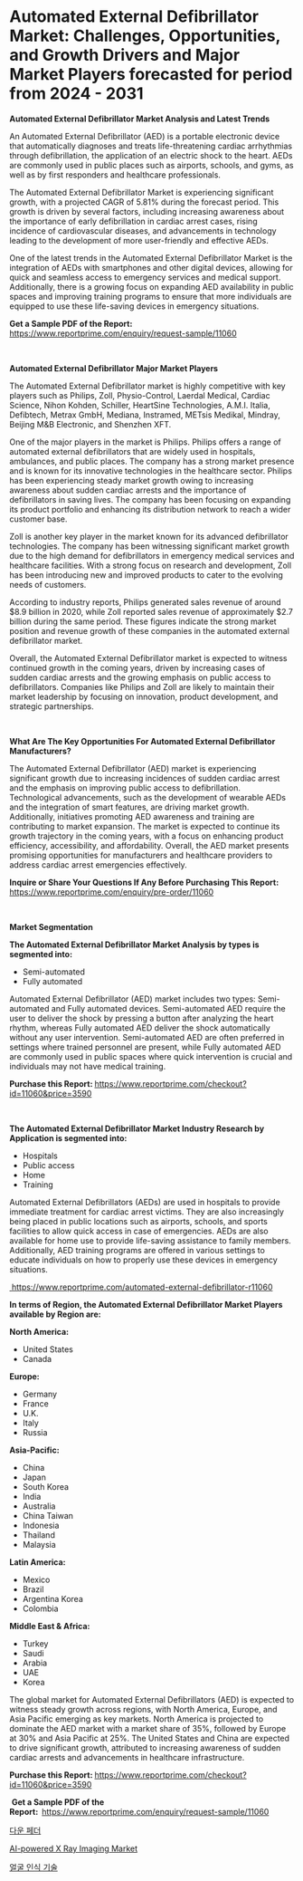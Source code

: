 <p><h1>Automated External Defibrillator Market: Challenges, Opportunities, and Growth Drivers and Major Market Players forecasted for period from 2024 - 2031</h1></p><p><strong>Automated External Defibrillator Market Analysis and Latest Trends</strong></p>
<p><p>An Automated External Defibrillator (AED) is a portable electronic device that automatically diagnoses and treats life-threatening cardiac arrhythmias through defibrillation, the application of an electric shock to the heart. AEDs are commonly used in public places such as airports, schools, and gyms, as well as by first responders and healthcare professionals.</p><p>The Automated External Defibrillator Market is experiencing significant growth, with a projected CAGR of 5.81% during the forecast period. This growth is driven by several factors, including increasing awareness about the importance of early defibrillation in cardiac arrest cases, rising incidence of cardiovascular diseases, and advancements in technology leading to the development of more user-friendly and effective AEDs.</p><p>One of the latest trends in the Automated External Defibrillator Market is the integration of AEDs with smartphones and other digital devices, allowing for quick and seamless access to emergency services and medical support. Additionally, there is a growing focus on expanding AED availability in public spaces and improving training programs to ensure that more individuals are equipped to use these life-saving devices in emergency situations.</p></p>
<p><strong>Get a Sample PDF of the Report:&nbsp;</strong> <a href="https://www.reportprime.com/enquiry/request-sample/11060">https://www.reportprime.com/enquiry/request-sample/11060</a></p>
<p>&nbsp;</p>
<p><strong>Automated External Defibrillator Major Market Players</strong></p>
<p><p>The Automated External Defibrillator market is highly competitive with key players such as Philips, Zoll, Physio-Control, Laerdal Medical, Cardiac Science, Nihon Kohden, Schiller, HeartSine Technologies, A.M.I. Italia, Defibtech, Metrax GmbH, Mediana, Instramed, METsis Medikal, Mindray, Beijing M&B Electronic, and Shenzhen XFT. </p><p>One of the major players in the market is Philips. Philips offers a range of automated external defibrillators that are widely used in hospitals, ambulances, and public places. The company has a strong market presence and is known for its innovative technologies in the healthcare sector. Philips has been experiencing steady market growth owing to increasing awareness about sudden cardiac arrests and the importance of defibrillators in saving lives. The company has been focusing on expanding its product portfolio and enhancing its distribution network to reach a wider customer base. </p><p>Zoll is another key player in the market known for its advanced defibrillator technologies. The company has been witnessing significant market growth due to the high demand for defibrillators in emergency medical services and healthcare facilities. With a strong focus on research and development, Zoll has been introducing new and improved products to cater to the evolving needs of customers. </p><p>According to industry reports, Philips generated sales revenue of around $8.9 billion in 2020, while Zoll reported sales revenue of approximately $2.7 billion during the same period. These figures indicate the strong market position and revenue growth of these companies in the automated external defibrillator market. </p><p>Overall, the Automated External Defibrillator market is expected to witness continued growth in the coming years, driven by increasing cases of sudden cardiac arrests and the growing emphasis on public access to defibrillators. Companies like Philips and Zoll are likely to maintain their market leadership by focusing on innovation, product development, and strategic partnerships.</p></p>
<p>&nbsp;</p>
<p><strong>What Are The Key Opportunities For Automated External Defibrillator Manufacturers?</strong></p>
<p><p>The Automated External Defibrillator (AED) market is experiencing significant growth due to increasing incidences of sudden cardiac arrest and the emphasis on improving public access to defibrillation. Technological advancements, such as the development of wearable AEDs and the integration of smart features, are driving market growth. Additionally, initiatives promoting AED awareness and training are contributing to market expansion. The market is expected to continue its growth trajectory in the coming years, with a focus on enhancing product efficiency, accessibility, and affordability. Overall, the AED market presents promising opportunities for manufacturers and healthcare providers to address cardiac arrest emergencies effectively.</p></p>
<p><strong>Inquire or Share Your Questions If Any Before Purchasing This Report:</strong> <a href="https://www.reportprime.com/enquiry/pre-order/11060">https://www.reportprime.com/enquiry/pre-order/11060</a></p>
<p>&nbsp;</p>
<p><strong>Market Segmentation</strong></p>
<p><strong>The Automated External Defibrillator Market Analysis by types is segmented into:</strong></p>
<p><ul><li>Semi-automated</li><li>Fully automated</li></ul></p>
<p><p>Automated External Defibrillator (AED) market includes two types: Semi-automated and Fully automated devices. Semi-automated AED require the user to deliver the shock by pressing a button after analyzing the heart rhythm, whereas Fully automated AED deliver the shock automatically without any user intervention. Semi-automated AED are often preferred in settings where trained personnel are present, while Fully automated AED are commonly used in public spaces where quick intervention is crucial and individuals may not have medical training.</p></p>
<p><strong>Purchase this Report:&nbsp;</strong><a href="https://www.reportprime.com/checkout?id=11060&price=3590">https://www.reportprime.com/checkout?id=11060&price=3590</a></p>
<p>&nbsp;</p>
<p><strong>The Automated External Defibrillator Market Industry Research by Application is segmented into:</strong></p>
<p><ul><li>Hospitals</li><li>Public access</li><li>Home</li><li>Training</li></ul></p>
<p><p>Automated External Defibrillators (AEDs) are used in hospitals to provide immediate treatment for cardiac arrest victims. They are also increasingly being placed in public locations such as airports, schools, and sports facilities to allow quick access in case of emergencies. AEDs are also available for home use to provide life-saving assistance to family members. Additionally, AED training programs are offered in various settings to educate individuals on how to properly use these devices in emergency situations.</p></p>
<p><a href="https://www.reportprime.com/automated-external-defibrillator-r11060">&nbsp;https://www.reportprime.com/automated-external-defibrillator-r11060</a></p>
<p><strong>In terms of Region, the Automated External Defibrillator Market Players available by Region are:</strong></p>
<p>
    <p> <strong> North America: </strong>
        <ul>
            <li>United States</li>
            <li>Canada</li>
        </ul>
        </p> 
    <p> <strong> Europe: </strong>
        <ul>
            <li>Germany</li>
            <li>France</li>
            <li>U.K.</li>
            <li>Italy</li>
            <li>Russia</li>
        </ul>
        </p> 
    <p> <strong> Asia-Pacific: </strong>
        <ul>
            <li>China</li>
            <li>Japan</li>
            <li>South Korea</li>
            <li>India</li>
            <li>Australia</li>
            <li>China Taiwan</li>
            <li>Indonesia</li>
            <li>Thailand</li>
            <li>Malaysia</li>
        </ul>
        </p> 
    <p> <strong> Latin America: </strong>
        <ul>
            <li>Mexico</li>
            <li>Brazil</li>
            <li>Argentina Korea</li>
            <li>Colombia</li>
        </ul>
        </p> 
    <p> <strong> Middle East & Africa: </strong>
        <ul>
            <li>Turkey</li>
            <li>Saudi</li>
            <li>Arabia</li>
            <li>UAE</li>
            <li>Korea</li>
        </ul>
    </p>
    </p>
<p><p>The global market for Automated External Defibrillators (AED) is expected to witness steady growth across regions, with North America, Europe, and Asia Pacific emerging as key markets. North America is projected to dominate the AED market with a market share of 35%, followed by Europe at 30% and Asia Pacific at 25%. The United States and China are expected to drive significant growth, attributed to increasing awareness of sudden cardiac arrests and advancements in healthcare infrastructure.</p></p>
<p><strong>Purchase this Report: </strong><a href="https://www.reportprime.com/checkout?id=11060&price=3590">https://www.reportprime.com/checkout?id=11060&price=3590</a></p>
<p>&nbsp;<strong>Get a Sample PDF of the Report:&nbsp;&nbsp;</strong><a href="https://www.reportprime.com/enquiry/request-sample/11060">https://www.reportprime.com/enquiry/request-sample/11060</a></p>
<p><strong></strong></p>
<p><p><a href="https://github.com/Elenrrera7685/Market-Research-Report-List-1/blob/main/161359422324.md">다운 페더</a></p><p><a href="https://github.com/Whitneyboyettebo9kiw7yr13/Market-Research-Report-List-2/blob/main/ai-powered-x-ray-imaging-market.md">AI-powered X Ray Imaging Market</a></p><p><a href="https://github.com/sammyUltyylrich9067856/Market-Research-Report-List-1/blob/main/476789722326.md">얼굴 인식 기술</a></p></p>